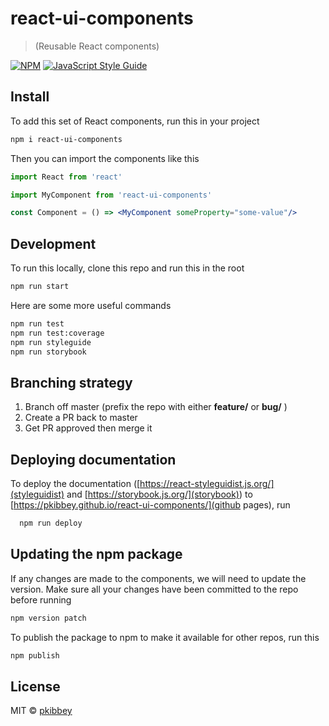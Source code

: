 # react-ui-components

> (Reusable React components)

[![NPM](https://img.shields.io/npm/v/react-ui-components.svg)](https://www.npmjs.com/package/react-ui-components) [![JavaScript Style Guide](https://img.shields.io/badge/code_style-standard-brightgreen.svg)](https://standardjs.com)

## Install

To add this set of React components, run this in your project

```bash
npm i react-ui-components
```

Then you can import the components like this

```jsx
import React from 'react'

import MyComponent from 'react-ui-components'

const Component = () => <MyComponent someProperty="some-value"/>
```

## Development

To run this locally, clone this repo and run this in the root

```bash
npm run start
```

Here are some more useful commands

```bash
npm run test
npm run test:coverage
npm run styleguide
npm run storybook
```

## Branching strategy

1. Branch off master (prefix the repo with either **feature/** or **bug/** )
2. Create a PR back to master
3. Get PR approved then merge it

## Deploying documentation

To deploy the documentation ([https://react-styleguidist.js.org/](styleguidist) and [https://storybook.js.org/](storybook)) to [https://pkibbey.github.io/react-ui-components/](github pages), run

```bash
  npm run deploy
```

## Updating the npm package

If any changes are made to the components, we will need to update the version. Make sure all your changes have been committed to the repo before running

```bash
npm version patch
```

To publish the package to npm to make it available for other repos, run this
```bash
npm publish
```

## License

MIT © [pkibbey](https://github.com/pkibbey)

